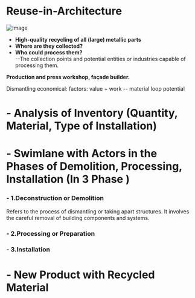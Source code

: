 # Reuse-in-Architecture
![image](https://github.com/Guo-baiyi/Reuse-in-Architecture/assets/120784487/859721b8-1acf-4347-8a68-07aaf49cc2ac)


- **High-quality recycling of all (large) metallic parts** 
- **Where are they collected?**  
- **Who could process them?**   
--The collection points and potential entities or industries capable of processing them.  


**Production and press workshop, façade builder.**  

Dismantling economical: factors: value + work -- material loop potential

# - Analysis of Inventory (Quantity, Material, Type of Installation)


# - Swimlane with Actors in the Phases of Demolition, Processing, Installation (In 3 Phase ) 
### - 1.Deconstruction or Demolition
Refers to the process of dismantling or taking apart structures. It involves the careful removal of building components and systems.
### - 2.Processing or Preparation

### - 3.Installation

# - New Product with Recycled Material




